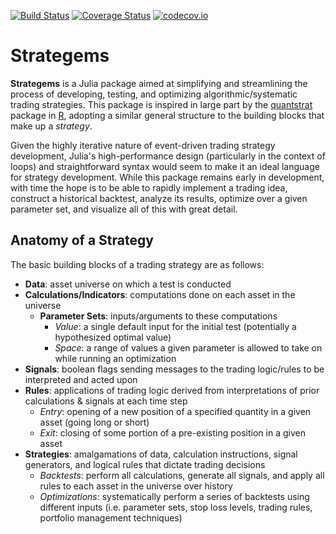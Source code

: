 [![Build Status](https://travis-ci.org/dysonance/Strategems.jl.svg?branch=master)](https://travis-ci.org/dysonance/Strategems.jl) [![Coverage Status](https://coveralls.io/repos/dysonance/Strategems.jl/badge.svg?branch=master&service=github)](https://coveralls.io/github/dysonance/Strategems.jl?branch=master) [![codecov.io](http://codecov.io/github/dysonance/Strategems.jl/coverage.svg?branch=master)](http://codecov.io/github/dysonance/Strategems.jl?branch=master)

# Strategems
**Strategems** is a Julia package aimed at simplifying and streamlining the process of developing, testing, and optimizing algorithmic/systematic trading strategies. This package is inspired in large part by the [quantstrat](http://www.rinfinance.com/agenda/2013/workshop/Humme+Peterson.pdf) package in [R](https://www.r-project.org/), adopting a similar general structure to the building blocks that make up a *strategy*.

Given the highly iterative nature of event-driven trading strategy development, Julia's high-performance design (particularly in the context of loops) and straightforward syntax would seem to make it an ideal language for strategy development. While this package remains early in development, with time the hope is to be able to rapidly implement a trading idea, construct a historical backtest, analyze its results, optimize over a given parameter set, and visualize all of this with great detail.

## Anatomy of a Strategy
The basic building blocks of a trading strategy are as follows:
- **Data**: asset universe on which a test is conducted
- **Calculations/Indicators**: computations done on each asset in the universe
    - **Parameter Sets**: inputs/arguments to these computations
        - *Value*: a single default input for the initial test (potentially a hypothesized optimal value)
        - *Space*: a range of values a given parameter is allowed to take on while running an optimization
- **Signals**: boolean flags sending messages to the trading logic/rules to be interpreted and acted upon
- **Rules**: applications of trading logic derived from interpretations of prior calculations & signals at each time step
    - *Entry*: opening of a new position of a specified quantity in a given asset (going long or short)
    - *Exit*: closing of some portion of a pre-existing position in a given asset
- **Strategies**: amalgamations of data, calculation instructions, signal generators, and logical rules that dictate trading decisions
    - *Backtests*: perform all calculations, generate all signals, and apply all rules to each asset in the universe over history
    - *Optimizations*: systematically perform a series of backtests using different inputs (i.e. parameter sets, stop loss levels, trading rules, portfolio management techniques)
